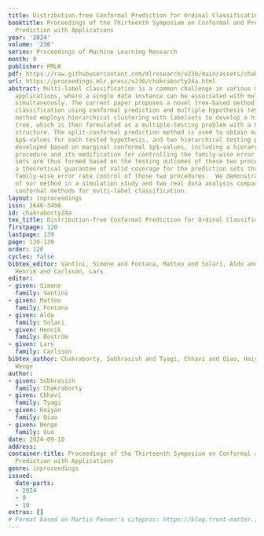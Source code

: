 ```yaml
---
title: Distribution-free Conformal Prediction for Ordinal Classification
booktitle: Proceedings of the Thirteenth Symposium on Conformal and Probabilistic
  Prediction with Applications
year: '2024'
volume: '230'
series: Proceedings of Machine Learning Research
month: 0
publisher: PMLR
pdf: https://raw.githubusercontent.com/mlresearch/v230/main/assets/chakraborty24a/chakraborty24a.pdf
url: https://proceedings.mlr.press/v230/chakraborty24a.html
abstract: Multi-label classification is a common challenge in various machine learning
  applications, where a single data instance can be associated with multiple classes
  simultaneously. The current paper proposes a novel tree-based method for multi-label
  classification using conformal prediction and multiple hypothesis testing. The proposed
  method employs hierarchical clustering with labelsets to develop a hierarchical
  tree, which is then formulated as a multiple-testing problem with a hierarchical
  structure. The split-conformal prediction method is used to obtain marginal conformal
  $p$-values for each tested hypothesis, and two hierarchical testing procedures are
  developed based on marginal conformal $p$-values, including a hierarchical Bonferroni
  procedure and its modification for controlling the family-wise error rate. The prediction
  sets are thus formed based on the testing outcomes of these two procedures. We establish
  a theoretical guarantee of valid coverage for the prediction sets through proven
  family-wise error rate control of those two procedures.  We demonstrate the effectiveness
  of our method in a simulation study and two real data analysis compared to other
  conformal methods for multi-label classification.
layout: inproceedings
issn: 2640-3498
id: chakraborty24a
tex_title: Distribution-free Conformal Prediction for Ordinal Classification
firstpage: 120
lastpage: 139
page: 120-139
order: 120
cycles: false
bibtex_editor: Vantini, Simone and Fontana, Matteo and Solari, Aldo and Bostr\"{o}m,
  Henrik and Carlsson, Lars
editor:
- given: Simone
  family: Vantini
- given: Matteo
  family: Fontana
- given: Aldo
  family: Solari
- given: Henrik
  family: Boström
- given: Lars
  family: Carlsson
bibtex_author: Chakraborty, Subhrasish and Tyagi, Chhavi and Qiao, Haiyan and Guo,
  Wenge
author:
- given: Subhrasish
  family: Chakraborty
- given: Chhavi
  family: Tyagi
- given: Haiyan
  family: Qiao
- given: Wenge
  family: Guo
date: 2024-09-10
address:
container-title: Proceedings of the Thirteenth Symposium on Conformal and Probabilistic
  Prediction with Applications
genre: inproceedings
issued:
  date-parts:
  - 2024
  - 9
  - 10
extras: []
# Format based on Martin Fenner's citeproc: https://blog.front-matter.io/posts/citeproc-yaml-for-bibliographies/
---
```

